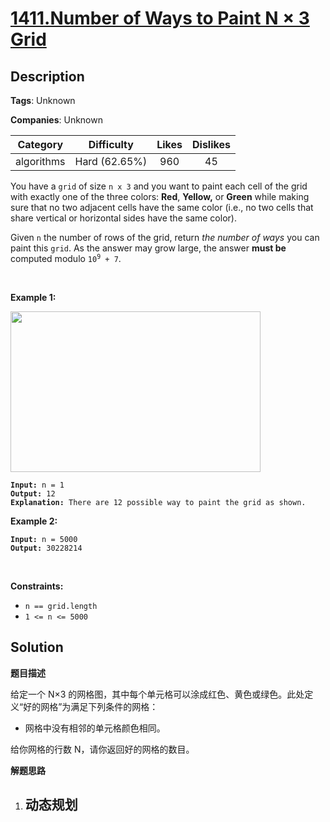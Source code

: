 # [1411.Number of Ways to Paint N × 3 Grid](https://leetcode.com/problems/number-of-ways-to-paint-n-3-grid/description/)

## Description

**Tags**: Unknown

**Companies**: Unknown

|  Category  |  Difficulty   | Likes | Dislikes |
| :--------: | :-----------: | :---: | :------: |
| algorithms | Hard (62.65%) |  960  |    45    |

<p>You have a <code>grid</code> of size <code>n x 3</code> and you want to paint each cell of the grid with exactly one of the three colors: <strong>Red</strong>, <strong>Yellow,</strong> or <strong>Green</strong> while making sure that no two adjacent cells have the same color (i.e., no two cells that share vertical or horizontal sides have the same color).</p>
<p>Given <code>n</code> the number of rows of the grid, return <em>the number of ways</em> you can paint this <code>grid</code>. As the answer may grow large, the answer <strong>must be</strong> computed modulo <code>10<sup>9</sup> + 7</code>.</p>
<p>&nbsp;</p>
<p><strong class="example">Example 1:</strong></p>
<img alt="" src="https://assets.leetcode.com/uploads/2020/03/26/e1.png" style="width: 400px; height: 257px;" />
<pre><code><strong>Input:</strong> n = 1
<strong>Output:</strong> 12
<strong>Explanation:</strong> There are 12 possible way to paint the grid as shown.</code></pre>
<p><strong class="example">Example 2:</strong></p>
<pre><code><strong>Input:</strong> n = 5000
<strong>Output:</strong> 30228214</code></pre>
<p>&nbsp;</p>
<p><strong>Constraints:</strong></p>
<ul>
  <li><code>n == grid.length</code></li>
  <li><code>1 &lt;= n &lt;= 5000</code></li>
</ul>

## Solution

**题目描述**

给定一个 N×3 的网格图，其中每个单元格可以涂成红色、黄色或绿色。此处定义“好的网格”为满足下列条件的网格：

- 网格中没有相邻的单元格颜色相同。

给你网格的行数 N，请你返回好的网格的数目。

**解题思路**

1. 动态规划
   - 
